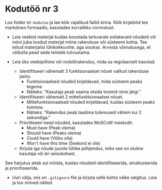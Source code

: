 # Kodutöö nr 3
Loo folder `03-kodutoo` ja lae kõik vajalikud failid sinna. Kõik kirjatööd tee markdown formaadis, kasutades korralikku vormistust.

- Leia veebist materjal kuidas koostada tarkvarale esitatavaid nõudeid või mõni juba loodud materjal mõne rakenduse või süsteemi kohta. Tee leitud materjalist lühikokkuvõte, aga sisukas. Arvesta võimalusega, et võibolla pead seda teistele tutvustama.

- Leia üks veebipõhine või mobiilirakendus, mida sa regulaarselt kasutad.
  - Identifitseeri vähemalt 3 funktsionaalset nõuet valitud rakenduse jaoks.
    - Funktsionaalsed nõuded kirjeldavad, mida süsteem peaks tegema.
    - Näiteks: "Kasutaja peab saama otsida tooteid nime järgi."
  - Identifitseeri vähemalt 2 mittefunktsionaalset nõuet.
    - Mittefunktsionaalsed nõuded kirjeldavad, kuidas süsteem peaks toimima.
    - Näiteks: "Rakendus peab laadima tulemused vähem kui 2 sekundiga."
  - Prioritiseeri need nõuded, kasutades MoSCoW meetodit:
    - Must have (Peab olema)
    - Should have (Peaks olema)
    - Could have (Võiks olla)
    - Won't have this time (Seekord ei ole)
  - Kirjuta iga nõude juurde lühike põhjendus, miks see on oluline kasutaja või äri seisukohast.

See harjutus aitab sul mõista, kuidas nõudeid identifitseerida, struktureerida ja prioritiseerida.

- Uuri välja, mis on `.gitignore` file ja kirjuta selle kohta väike selgitus. Leia ja too mõned näited.
